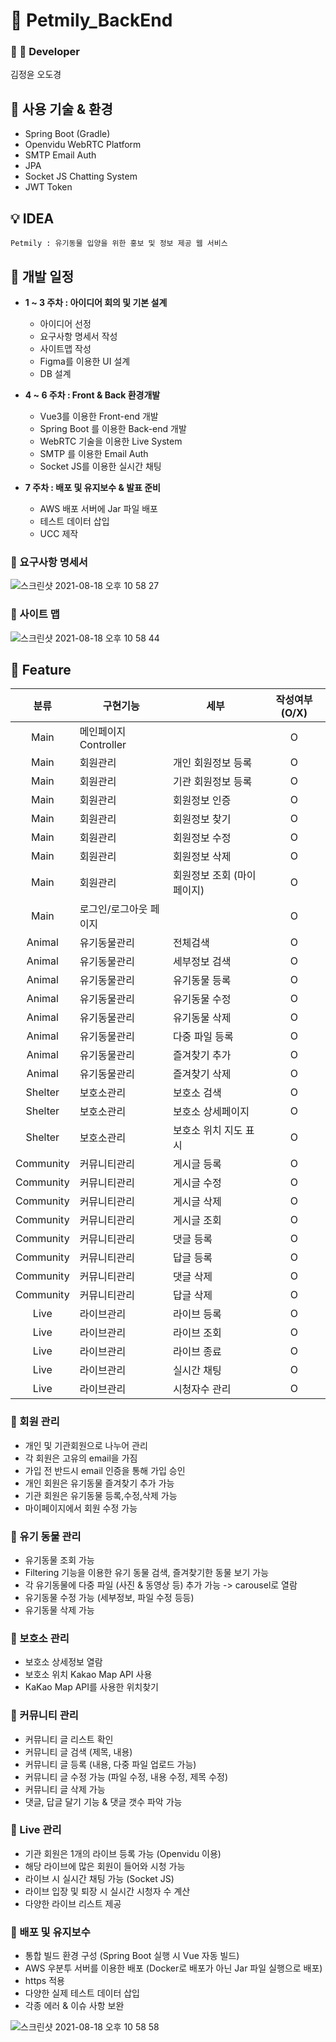 # 🐶 Petmily_BackEnd

### 👨‍ 👧‍ Developer

김정윤
오도경

## 📑 사용 기술 & 환경

- Spring Boot (Gradle)
- Openvidu WebRTC Platform
- SMTP Email Auth
- JPA
- Socket JS Chatting System
- JWT Token

## 💡 IDEA

```
Petmily : 유기동물 입양을 위한 홍보 및 정보 제공 웹 서비스
```

## 📆 개발 일정

- <Strong>1 ~ 3 주차 : 아이디어 회의 및 기본 설계</Strong>
    - 아이디어 선정
    - 요구사항 명세서 작성
    - 사이트맵 작성
    - Figma를 이용한 UI 설계
    - DB 설계

- <Strong>4 ~ 6 주차 : Front & Back 환경개발</Strong>
    - Vue3를 이용한 Front-end 개발
    - Spring Boot 를 이용한 Back-end 개발
    - WebRTC 기술을 이용한 Live System
    - SMTP 를 이용한 Email Auth
    - Socket JS를 이용한 실시간 채팅

- <Strong>7 주차 : 배포 및 유지보수 & 발표 준비</Strong>
    - AWS 배포 서버에 Jar 파일 배포
    - 테스트 데이터 삽입
    - UCC 제작

### 🧾 요구사항 명세서

![스크린샷 2021-08-18 오후 10 58 27](https://user-images.githubusercontent.com/48318620/129913357-a7370895-ddf8-441b-951f-8824c84c0585.png)

### 🧾 사이트 맵

![스크린샷 2021-08-18 오후 10 58 44](https://user-images.githubusercontent.com/48318620/129913370-43564b6e-628e-4c84-991c-04a9ecee64ef.png)

## 📌 Feature

|분류|구현기능|세부|작성여부(O/X)|
|:---:|---|---|:---:|
|Main|메인페이지 Controller||O|
|Main|회원관리|개인 회원정보 등록|O|
|Main|회원관리|기관 회원정보 등록|O|
|Main|회원관리|회원정보 인증|O|
|Main|회원관리|회원정보 찾기|O|
|Main|회원관리|회원정보 수정|O|
|Main|회원관리|회원정보 삭제|O|
|Main|회원관리|회원정보 조회 (마이페이지)|O|
|Main|로그인/로그아웃 페이지||O|
|Animal|유기동물관리|전체검색|O|
|Animal|유기동물관리|세부정보 검색|O|
|Animal|유기동물관리|유기동물 등록|O|
|Animal|유기동물관리|유기동물 수정|O|
|Animal|유기동물관리|유기동물 삭제|O|
|Animal|유기동물관리|다중 파일 등록|O|
|Animal|유기동물관리|즐겨찾기 추가|O|
|Animal|유기동물관리|즐겨찾기 삭제|O|
|Shelter|보호소관리|보호소 검색|O|
|Shelter|보호소관리|보호소 상세페이지|O|
|Shelter|보호소관리|보호소 위치 지도 표시|O|
|Community|커뮤니티관리|게시글 등록|O|
|Community|커뮤니티관리|게시글 수정|O|
|Community|커뮤니티관리|게시글 삭제|O|
|Community|커뮤니티관리|게시글 조회|O|
|Community|커뮤니티관리|댓글 등록|O|
|Community|커뮤니티관리|답글 등록|O|
|Community|커뮤니티관리|댓글 삭제|O|
|Community|커뮤니티관리|답글 삭제|O|
|Live|라이브관리|라이브 등록|O|
|Live|라이브관리|라이브 조회|O|
|Live|라이브관리|라이브 종료|O|
|Live|라이브관리|실시간 채팅|O|
|Live|라이브관리|시청자수 관리|O|


### 📃 회원 관리

- 개인 및 기관회원으로 나누어 관리
- 각 회원은 고유의 email을 가짐
- 가입 전 반드시 email 인증을 통해 가입 승인
- 개인 회원은 유기동물 즐겨찾기 추가 가능
- 기관 회원은 유기동물 등록,수정,삭제 가능
- 마이페이지에서 회원 수정 가능

### 📃 유기 동물 관리

- 유기동물 조회 가능
- Filtering 기능을 이용한 유기 동물 검색, 즐겨찾기한 동물 보기 가능
- 각 유기동물에 다중 파일 (사진 & 동영상 등) 추가 가능 -> carousel로 열람
- 유기동물 수정 가능 (세부정보, 파일 수정 등등)
- 유기동물 삭제 가능

### 📑 보호소 관리

- 보호소 상세정보 열람
- 보호소 위치 Kakao Map API 사용
- KaKao Map API를 사용한 위치찾기

### 📑 커뮤니티 관리

- 커뮤니티 글 리스트 확인
- 커뮤니티 글 검색 (제목, 내용)
- 커뮤니티 글 등록 (내용, 다중 파일 업로드 가능)
- 커뮤니티 글 수정 가능 (파일 수정, 내용 수정, 제목 수정)
- 커뮤니티 글 삭제 가능
- 댓글, 답글 달기 기능 & 댓글 갯수 파악 가능

### 📑 Live 관리

- 기관 회원은 1개의 라이브 등록 가능 (Openvidu 이용)
- 해당 라이브에 많은 회원이 들어와 시청 가능
- 라이브 시 실시간 채팅 가능 (Socket JS)
- 라이브 입장 및 퇴장 시 실시간 시청자 수 계산
- 다양한 라이브 리스트 제공

### 📑 배포 및 유지보수

- 통합 빌드 환경 구성 (Spring Boot 실행 시 Vue 자동 빌드)
- AWS 우분투 서버를 이용한 배포 (Docker로 배포가 아닌 Jar 파일 실행으로 배포)
- https 적용
- 다양한 실제 테스트 데이터 삽입
- 각종 에러 & 이슈 사항 보완

![스크린샷 2021-08-18 오후 10 58 58](https://user-images.githubusercontent.com/48318620/129913363-d38927a4-cdde-4f9b-b08b-4cd505bfe436.png)

